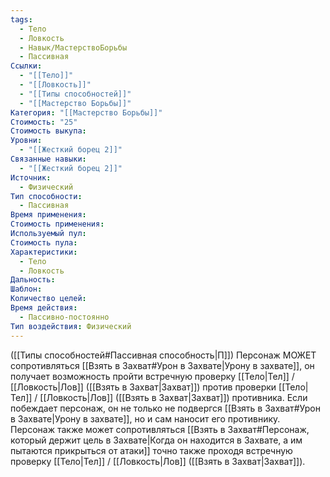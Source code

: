 ```yaml
---
tags:
  - Тело
  - Ловкость
  - Навык/МастерствоБорьбы
  - Пассивная
Ссылки:
  - "[[Тело]]"
  - "[[Ловкость]]"
  - "[[Типы способностей]]"
  - "[[Мастерство Борьбы]]"
Категория: "[[Мастерство Борьбы]]"
Стоимость: "25"
Стоимость выкупа: 
Уровни:
  - "[[Жесткий борец 2]]"
Связанные навыки:
  - "[[Жесткий борец 2]]"
Источник:
  - Физический
Тип способности:
  - Пассивная
Время применения: 
Стоимость применения: 
Используемый пул: 
Стоимость пула: 
Характеристики:
  - Тело
  - Ловкость
Дальность: 
Шаблон: 
Количество целей: 
Время действия:
  - Пассивно-постоянно
Тип воздействия: Физический
---
```

([[Типы способностей#Пассивная способность|П]]) Персонаж МОЖЕТ сопротивляться [[Взять в Захват#Урон в Захвате|Урону в захвате]], он получает возможность пройти встречную проверку [[Тело|Тел]] / [[Ловкость|Лов]] ([[Взять в Захват|Захват]]) против проверки [[Тело|Тел]] / [[Ловкость|Лов]] ([[Взять в Захват|Захват]]) противника. Если побеждает персонаж,  он не только не подвергся [[Взять в Захват#Урон в Захвате|Урону в захвате]], но и сам наносит его противнику. Персонаж также может сопротивляться [[Взять в Захват#Персонаж, который держит цель в Захвате|Когда он находится в Захвате, а им пытаются прикрыться от атаки]] точно также проходя встречную проверку [[Тело|Тел]] / [[Ловкость|Лов]] ([[Взять в Захват|Захват]]).